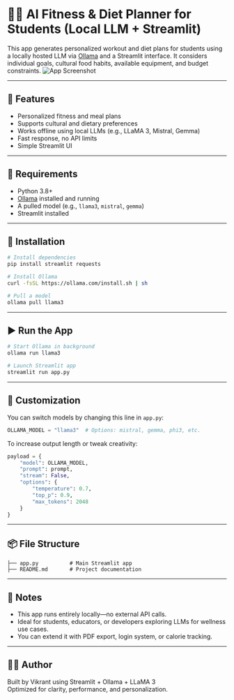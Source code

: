 # 🏋️‍♂️ AI Fitness & Diet Planner for Students (Local LLM + Streamlit)

This app generates personalized workout and diet plans for students using a locally hosted LLM via [Ollama](https://ollama.com/) and a Streamlit interface. It considers individual goals, cultural food habits, available equipment, and budget constraints.
![App Screenshot](screenshot/diet.png)

---

## 🚀 Features

- Personalized fitness and meal plans
- Supports cultural and dietary preferences
- Works offline using local LLMs (e.g., LLaMA 3, Mistral, Gemma)
- Fast response, no API limits
- Simple Streamlit UI

---

## 🧠 Requirements

- Python 3.8+
- [Ollama](https://ollama.com/) installed and running
- A pulled model (e.g., `llama3`, `mistral`, `gemma`)
- Streamlit installed

---

## 🔧 Installation

```bash
# Install dependencies
pip install streamlit requests

# Install Ollama
curl -fsSL https://ollama.com/install.sh | sh

# Pull a model
ollama pull llama3
```

---

## ▶️ Run the App

```bash
# Start Ollama in background
ollama run llama3

# Launch Streamlit app
streamlit run app.py
```

---

## 📝 Customization

You can switch models by changing this line in `app.py`:

```python
OLLAMA_MODEL = "llama3"  # Options: mistral, gemma, phi3, etc.
```

To increase output length or tweak creativity:

```python
payload = {
    "model": OLLAMA_MODEL,
    "prompt": prompt,
    "stream": False,
    "options": {
        "temperature": 0.7,
        "top_p": 0.9,
        "max_tokens": 2048
    }
}
```

---

## 📦 File Structure

```
├── app.py          # Main Streamlit app
├── README.md       # Project documentation
```

---

## 📌 Notes

- This app runs entirely locally—no external API calls.
- Ideal for students, educators, or developers exploring LLMs for wellness use cases.
- You can extend it with PDF export, login system, or calorie tracking.

---

## 🧑‍💻 Author

Built by Vikrant using Streamlit + Ollama + LLaMA 3  
Optimized for clarity, performance, and personalization.

